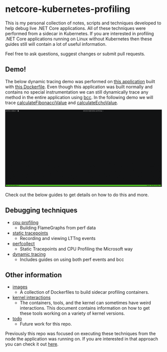 # netcore-kubernetes-profiling

This is my personal collection of notes, scripts and techniques developed to help debug live .NET Core applications.  All of these techniques were performed from a sidecar in Kubernetes.  If you are interested in profiling .NET Core applications running on Linux without Kubernetes then these guides still will contain a lot of useful information.

Feel free to ask questions, suggest changes or submit pull requests.

## Demo!

The below dynamic tracing demo was performed on [this application](https://github.com/joe-elliott/sample-netcore-app) built with [this Dockerfile](https://github.com/joe-elliott/sample-netcore-app/blob/master/Dockerfile).  Even though this application was built normally and contains no special instrumentation we can still dynamically trace any method in the entire application using [bcc](https://github.com/iovisor/bcc).  In the following demo we will trace [calculateFibonacciValue](https://github.com/joe-elliott/sample-netcore-app/blob/master/Providers/FibonacciProvider.cs#L9) and [calculateEchoValue](https://github.com/joe-elliott/sample-netcore-app/blob/master/Providers/EchoProvider.cs#L9).

![bcc demo](./dynamic-tracing-bcc.gif)

Check out the below guides to get details on how to do this and more.

## Debugging techniques

- [cpu profiling](./cpu-profiling)
  - Building FlameGraphs from perf data
- [static tracepoints](./static-tracepoints)
  - Recording and viewing LTTng events
- [perfcollect](./perfcollect)
  - Static Tracepoints and CPU Profiling the Microsoft way
- [dynamic tracing](./dynamic-tracing)
  - Includes guides on using both perf events and bcc

## Other information

- [images](./images)
  - A collection of Dockerfiles to build sidecar profiling containers.
- [kernel interactions](./kernel-interactions)
  - The containers, tools, and the kernel can sometimes have weird interactions.  This document contains information on how to get these tools working on a variety of kernel versions.
- [todo](./todo)
  - Future work for this repo.

Previously this repo was focused on executing these techniques from the node the application was running on.  If you are interested in that approach you can check it out [here](https://github.com/joe-elliott/netcore-kubernetes-profiling/tree/54bacfeecb33de6bbc590768af9c276efd1b4e4c).

